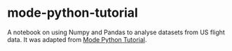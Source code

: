 # mode-python-tutorial
A notebook on using Numpy and Pandas to analyse datasets from US flight data. It was adapted from [Mode Python Tutorial](https://mode.com/python-tutorial/).


